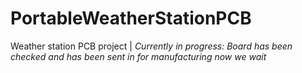 # PortableWeatherStationPCB
Weather station PCB project | *Currently in progress: Board has been checked and has been sent in for manufacturing now we wait*

